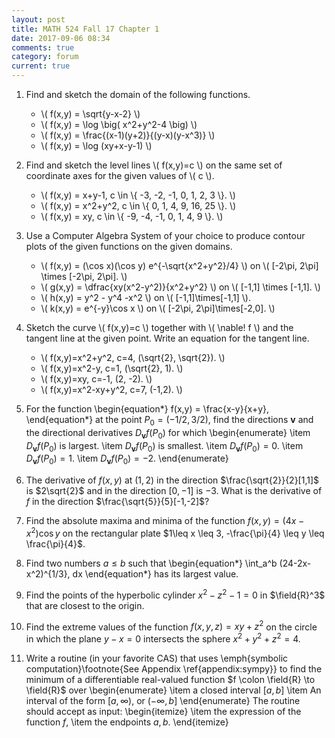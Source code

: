 ```yaml
---
layout: post
title: MATH 524 Fall 17 Chapter 1
date: 2017-09-06 08:34
comments: true
category: forum
current: true
---
```


1. Find and sketch the domain of the following functions.

	* \\( f(x,y) = \sqrt{y-x-2} \\)
	* \\( f(x,y) = \log \big( x^2+y^2-4 \big) \\)
	* \\( f(x,y) = \frac{(x-1)(y+2)}{(y-x)(y-x^3)} \\)
	* \\( f(x,y) = \log (xy+x-y-1) \\)

2. Find and sketch the level lines \\( f(x,y)=c \\) on the same set of coordinate axes for the given values of \\( c \\).

	* \\( f(x,y) = x+y-1, c \in \\{ -3, -2, -1, 0, 1, 2, 3 \\}. \\)
	* \\( f(x,y) = x^2+y^2, c \in \\{ 0, 1, 4, 9, 16, 25  \\}. \\)
	* \\( f(x,y) = xy, c \in \\{ -9, -4, -1, 0, 1, 4, 9  \\}. \\)

3. Use a Computer Algebra System of your choice to produce contour plots of the given functions on the given domains.

	* \\( f(x,y) = (\cos x)(\cos y) e^{-\sqrt{x^2+y^2}/4} \\)  on \\( [-2\pi, 2\pi] \times [-2\pi, 2\pi]. \\)
	* \\( g(x,y) = \dfrac{xy(x^2-y^2)}{x^2+y^2} \\) on \\( [-1,1] \times [-1,1]. \\)
	* \\( h(x,y) = y^2 - y^4 -x^2 \\) on \\( [-1,1]\times[-1,1] \\).
	* \\( k(x,y) = e^{-y}\cos x \\) on \\( [-2\pi, 2\pi]\times[-2,0]. \\)

<!-- <div class="row">
	<div class="col-sm-2 col-md-2 col-lg-2"></div>
	<div class="col-sm-2 col-md-2 col-lg-2">

	</div>
</div>
\includegraphics[width=0.5\linewidth]{images/contourf.png} &
\includegraphics[width=0.5\linewidth]{images/contourg.png} \\
\includegraphics[width=0.5\linewidth]{images/contourh.png} &
\includegraphics[width=0.5\linewidth]{images/contourk.png}  -->

4. Sketch the curve \\( f(x,y)=c \\) together with \\( \nable\! f \\) and the tangent line at the given point.  Write an equation for the tangent line.

	* \\( f(x,y)=x^2+y^2, c=4, (\sqrt{2}, \sqrt{2}). \\)
	* \\( f(x,y)=x^2-y, c=1, (\sqrt{2}, 1). \\)
	* \\( f(x,y)=xy, c=-1, (2, -2). \\)
	* \\( f(x,y)=x^2-xy+y^2, c=7, (-1,2). \\)

5. For the function
\begin{equation*}
f(x,y) = \frac{x-y}{x+y},
\end{equation*}
at the point $P_0 = (-1/2, 3/2)$, find the directions $\boldsymbol{v}$ and the directional derivatives $D_{\boldsymbol{v}}f(P_0)$ for which
\begin{enumerate}
	\item $D_{\boldsymbol{v}}f(P_0)$ is largest.
	\item $D_{\boldsymbol{v}}f(P_0)$ is smallest.
	\item $D_{\boldsymbol{v}}f(P_0) = 0$.
	\item $D_{\boldsymbol{v}}f(P_0) = 1$.
	\item $D_{\boldsymbol{v}}f(P_0) = -2$.
\end{enumerate}

6. The derivative of $f(x,y)$ at $(1,2)$ in the direction $\frac{\sqrt{2}}{2}[1,1]$ is $2\sqrt{2}$ and in the direction $[0,-1]$ is $-3$.  What is the derivative of $f$ in the direction $\frac{\sqrt{5}}{5}[-1,-2]$?

7. Find the absolute maxima and minima of the function $f(x,y) = (4x-x^2)\cos y$ on the rectangular plate $1\leq x \leq 3, -\frac{\pi}{4} \leq y \leq \frac{\pi}{4}$.

8. Find two numbers $a \leq b$ such that 
\begin{equation*}
\int_a^b (24-2x-x^2)^{1/3}\, dx
\end{equation*}
has its largest value.

9. Find the points of the hyperbolic cylinder $x^2-z^2-1=0$ in $\field{R}^3$ that are closest to the origin.

10. Find the extreme values of the function $f(x,y,z)=xy+z^2$ on the circle in which the plane $y-x=0$ intersects the sphere $x^2+y^2+z^2=4$.

11. Write a routine (in your favorite CAS) that uses \emph{symbolic computation}\footnote{See Appendix \ref{appendix:sympy}} to find the minimum of a differentiable real-valued function $f \colon \field{R} \to \field{R}$ over 
\begin{enumerate}
	\item a closed interval $[a,b]$
	\item An interval of the form $[a,\infty)$, or $(-\infty, b]$
\end{enumerate}
The routine should accept as input:
\begin{itemize}
	\item the expression of the function $f$,
	\item the endpoints $a,b$.
\end{itemize}
